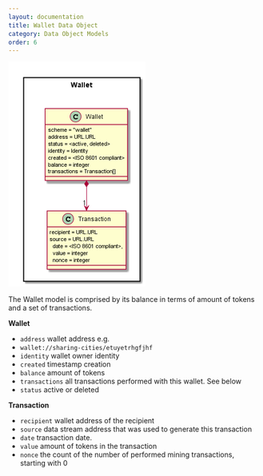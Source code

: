 ```yaml
---
layout: documentation
title: Wallet Data Object
category: Data Object Models
order: 6
---
```


![Wallet Object Model](Wallet-Data-Object-Model.png)

The Wallet model is comprised by its balance in terms of amount of tokens and a set of transactions.

**Wallet**

* `address` wallet address e.g.  
* `wallet://sharing-cities/etuyetrhgfjhf`
* `identity` wallet owner identity
* `created` timestamp creation
* `balance` amount of tokens
* `transactions` all transactions performed with this wallet. See below
* `status` active or deleted

**Transaction**

* `recipient` wallet address of the recipient
*  `source` data stream address that was used to generate this transaction
*  `date` transaction date.
* `value` amount of tokens in the transaction
*  `nonce` the count of the number of performed mining transactions, starting with 0
